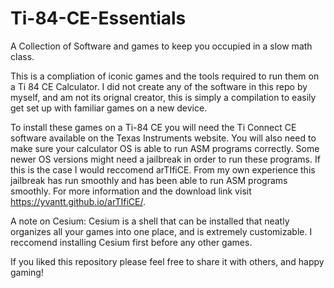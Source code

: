 # Ti-84-CE-Essentials
A Collection of Software and games to keep you occupied in a slow math class.

This is a compliation of iconic games and the tools required to run them on a Ti 84 CE Calculator. I did not create any of the software in this repo by myself, and am not its orignal creator, this is simply a compilation to easily get set up with familiar games on a new device.

To install these games on a Ti-84 CE you will need the Ti Connect CE software available on the Texas Instruments website.
You will also need to make sure your calculator OS is able to run ASM programs correctly. Some newer OS versions might need a jailbreak in order to run these programs.
If this is the case I would reccomend arTIfiCE. From my own experience this jailbreak has run smoothly and has been able to run ASM programs smoothly. For more information and the download link visit https://yvantt.github.io/arTIfiCE/.

A note on Cesium:
Cesium is a shell that can be installed that neatly organizes all your games into one place, and is extremely customizable. I reccomend installing Cesium first before any other games.

If you liked this repository please feel free to share it with others, and happy gaming!
